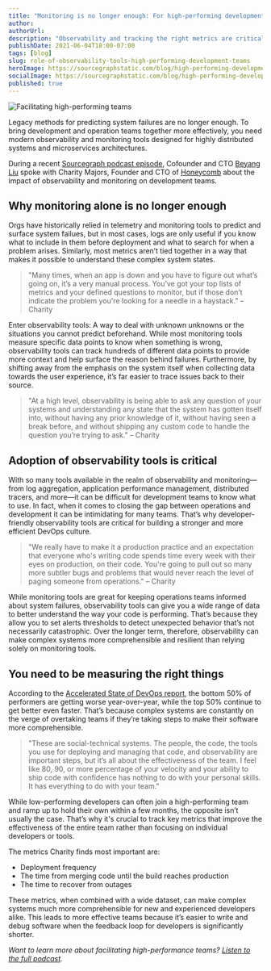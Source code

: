 ```yaml
---
title: "Monitoring is no longer enough: For high-performing development teams you need observability tools"
author: 
authorUrl: 
description: "Observability and tracking the right metrics are critical to development teams' success. We chatted to Charity Majors of Honeycomb about bridging the gap between dev and ops and making software more comprehensible to everyone."
publishDate: 2021-06-04T18:00-07:00
tags: [blog]
slug: role-of-observability-tools-high-performing-development-teams
heroImage: https://sourcegraphstatic.com/blog/high-performing-development-teams-observability.gif
socialImage: https://sourcegraphstatic.com/blog/high-performing-development-teams-observability.gif
published: true
---
```


![Facilitating high-performing teams](https://sourcegraphstatic.com/blog/high-performing-development-teams-observability.gif)

Legacy methods for predicting system failures are no longer enough. To bring development and operation teams together more effectively, you need modern observability and monitoring tools designed for highly distributed systems and microservices architectures.

During a recent [Sourcegraph podcast episode](/podcast/charity-majors/), Cofounder and CTO [Beyang Liu](/handbook/company/team#beyang-liu) spoke with Charity Majors, Founder and CTO of [Honeycomb](https://www.honeycomb.io/) about the impact of observability and monitoring on development teams.

## Why monitoring alone is no longer enough

Orgs have historically relied in telemetry and monitoring tools to predict and surface system failues, but in most cases, logs are only useful if you know what to include in them before deployment and what to search for when a problem arises. Similarly, most metrics aren’t tied together in a way that makes it possible to understand these complex system states. 

>"Many times, when an app is down and you have to figure out what’s going on, it’s a very manual process. You’ve got your top lists of metrics and your defined questions to monitor, but if those don’t indicate the problem you're looking for a needle in a haystack." – Charity

Enter observability tools: A way to deal with unknown unknowns or the situations you cannot predict beforehand. While most monitoring tools measure specific data points to know when something is wrong, observability tools can track hundreds of different data points to provide more context and help surface the reason behind failures. Furthermore, by shifting away from the emphasis on the system itself when collecting data towards the user experience, it’s far easier to trace issues back to their source.

>"At a high level, observability is being able to ask any question of your systems and understanding any state that the system has gotten itself into, without having any prior knowledge of it, without having seen a break before, and without shipping any custom code to handle the question you’re trying to ask." – Charity

## Adoption of observability tools is critical

With so many tools available in the realm of observability and monitoring—from log aggregation, application performance management, distributed tracers, and more—it can be difficult for development teams to know what to use. In fact, when it comes to closing the gap between operations and development it can be intimidating for many teams. That’s why developer-friendly observability tools are critical for building a stronger and more efficient DevOps culture.

>"We really have to make it a production practice and an expectation that everyone who's writing code spends time every week with their eyes on production, on their code. You're going to pull out so many more subtler bugs and problems that would never reach the level of paging someone from operations." – Charity

While monitoring tools are great for keeping operations teams informed about system failures, observability tools can give you a wide range of data to better understand the way your code is performing. That’s because they allow you to set alerts thresholds to detect unexpected behavior that’s not necessarily catastrophic. Over the longer term, therefore, observability can make complex systems more comprehensible and resilient than relying solely on monitoring tools.

## You need to be measuring the right things 

 According to the [Accelerated State of DevOps report](https://cloud.google.com/devops/state-of-devops/), the bottom 50% of performers are getting worse year-over-year, while the top 50% continue to get better even faster. That’s because complex systems are constantly on the verge of overtaking teams if they’re taking steps to make their software more comprehensible.

> "These are social-technical systems. The people, the code, the tools you use for deploying and managing that code, and observability are important steps, but it’s all about the effectiveness of the team. I feel like 80, 90, or more percentage of your velocity and your ability to ship code with confidence has nothing to do with your personal skills. It has everything to do with your team."

While low-performing developers can often join a high-performing team and ramp up to hold their own within a few months, the opposite isn’t usually the case. That’s why it's crucial to track key metrics that improve the effectiveness of the entire team rather than focusing on individual developers or tools. 

The metrics Charity finds most important are: 

- Deployment frequency
- The time from merging code until the build reaches production
- The time to recover from outages

These metrics, when combined with a wide dataset, can make complex systems much more comprehensible for new and experienced developers alike. This leads to more effective teams because it’s easier to write and debug software when the feedback loop for developers is significantly shorter. 

_Want to learn more about facilitating high-performance teams? [Listen to the full podcast](/podcast/charity-majors/)._
